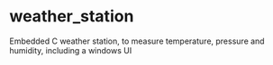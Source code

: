 # weather_station
Embedded C weather station, to measure temperature, pressure and humidity, including a windows UI
